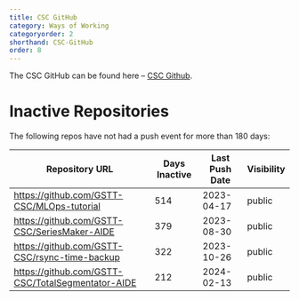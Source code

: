```yaml
---
title: CSC GitHub
category: Ways of Working
categoryorder: 2
shorthand: CSC-GitHub
order: 8
---
```


The CSC GitHub can be found here – <a href="https://github.com/GSTT-CSC/">CSC Github</a>.

# Inactive Repositories

The following repos have not had a push event for more than 180 days:

| Repository URL | Days Inactive | Last Push Date | Visibility |
| --- | --- | --- | --- |
| https://github.com/GSTT-CSC/MLOps-tutorial | 514 | 2023-04-17 | public |
| https://github.com/GSTT-CSC/SeriesMaker-AIDE | 379 | 2023-08-30 | public |
| https://github.com/GSTT-CSC/rsync-time-backup | 322 | 2023-10-26 | public |
| https://github.com/GSTT-CSC/TotalSegmentator-AIDE | 212 | 2024-02-13 | public |
